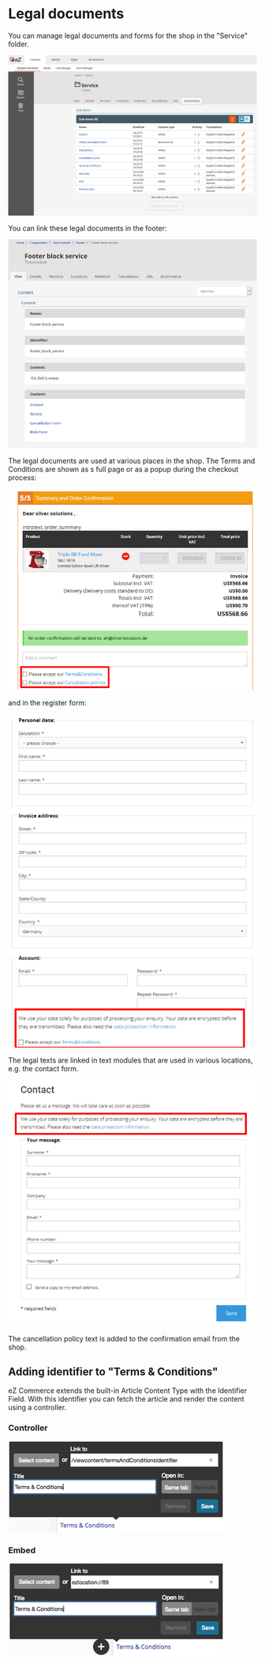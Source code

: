 # Legal documents

You can manage legal documents and forms for the shop in the "Service" folder.

![](img/legal_service.png)

You can link these legal documents in the footer:

![](img/legal_footer.png)

The legal documents are used at various places in the shop. The Terms and Conditions are shown as s full page or as a popup during the checkout process:

![](img/legal_checkout.png)

and in the register form:

![](img/legal_register.png)

The legal texts are linked in text modules that are used in various locations, e.g. the contact form.

![](img/legal_contact.png)

The cancellation policy text is added to the confirmation email from the shop.

## Adding identifier to "Terms & Conditions"

eZ Commerce extends the built-in Article Content Type with the Identifier Field.
With this identifier you can fetch the article and render the content using a controller.

### Controller

![](img/legal_controller.png)

### Embed

![](img/legal_embed.png)
